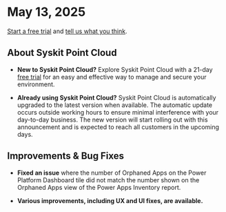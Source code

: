 ﻿---
description: This article lists improvements and bug fixes in the Syskit Point Cloud version 2025.2.92.1
---

# May 13, 2025

[Start a free trial](https://www.syskit.com/products/point/free-trial/) and [tell us what you think](https://www.syskit.com/company/contact-us/).

## About Syskit Point Cloud

* **New to Syskit Point Cloud?** Explore Syskit Point Cloud with a 21-day [free trial](https://www.syskit.com/products/point/free-trial/) for an easy and effective way to manage and secure your environment.

* **Already using Syskit Point Cloud?** Syskit Point Cloud is automatically upgraded to the latest version when available. The automatic update occurs outside working hours to ensure minimal interference with your day-to-day business. The new version will start rolling out with this announcement and is expected to reach all customers in the upcoming days.


## Improvements & Bug Fixes 

* **Fixed an issue** where the number of Orphaned Apps on the Power Platform Dashboard tile did not match the number shown on the Orphaned Apps view of the Power Apps Inventory report.

* **Various improvements, including UX and UI fixes, are available.**